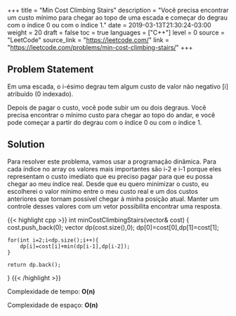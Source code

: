 +++
title = "Min Cost Climbing Stairs"
description = "Você precisa encontrar um custo mínimo para chegar ao topo de uma escada e começar do degrau com o índice 0 ou com o índice 1."
date = 2019-03-13T21:30:24-03:00
weight = 20
draft = false
toc = true
languages = ["C++"]
level = 0
source = "LeetCode"
source_link = "https://leetcode.com/"
link = "https://leetcode.com/problems/min-cost-climbing-stairs/"
+++
<h2 class="title is-4"> Problem Statement </h2>

Em uma escada, o i-ésimo degrau tem algum custo de valor não negativo [i] atribuído (0 indexado).

Depois de pagar o custo, você pode subir um ou dois degraus. Você precisa encontrar o mínimo
custo para chegar ao topo do andar, e você pode começar a partir do degrau com o índice 0 ou com o índice 1.

<h2 class="title is-5"> Solution </h2>

Para resolver este problema, vamos usar a programação dinâmica. Para cada índice no array os valores mais importantes são i-2 e i-1
porque eles representam o custo imediato que eu preciso pagar para que eu possa chegar ao meu índice real. Desde que eu quero minimizar o custo,
eu escolherei o valor mínimo entre o meu custo real e um dos custos anteriores que tornam possível chegar à minha posição atual.
Manter um controle desses valores com um vetor possibilita encontrar uma resposta.

{{< highlight cpp >}}
int minCostClimbingStairs(vector<int>& cost) {
    cost.push_back(0);
    vector<int> dp(cost.size(),0);
    dp[0]=cost[0],dp[1]=cost[1];

    for(int i=2;i<dp.size();i++){
        dp[i]=cost[i]+min(dp[i-1],dp[i-2]);
    }

    return dp.back();
}
{{< /highlight >}}

Complexidade de tempo: **O(n)**

Complexidade de espaço: **O(n)**
